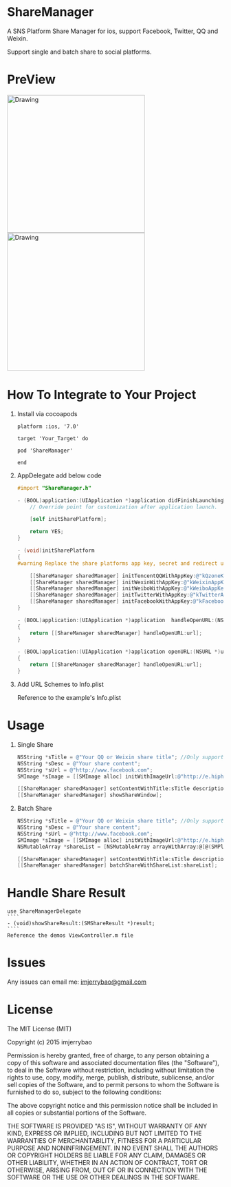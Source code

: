 # ShareManager
A SNS Platform Share Manager for ios, support Facebook, Twitter, QQ and Weixin.


Support single and batch share to social platforms.

# PreView
<img src="https://raw.githubusercontent.com/imjerrybao/ShareManager/master/ReadmeImages/s1.jpg" alt="Drawing" width="320px" />
<img src="https://raw.githubusercontent.com/imjerrybao/ShareManager/master/ReadmeImages/s2.jpg" alt="Drawing" width="320px" />

# How To Integrate to Your Project
1. Install via cocoapods

    ````
    platform :ios, '7.0'
    
    target 'Your_Target' do
    
    pod 'ShareManager'
    
    end
    ````

2. AppDelegate add below code
    ```` objective-c
    #import "ShareManager.h"

    - (BOOL)application:(UIApplication *)application didFinishLaunchingWithOptions:(NSDictionary *)launchOptions {
        // Override point for customization after application launch.

        [self initSharePlatform];

        return YES;
    }

    - (void)initSharePlatform
    {
    #warning Replace the share platforms app key, secret and redirect uri to yours
    
        [[ShareManager sharedManager] initTencentQQWithAppKey:@"kQzoneKey" appSecret:@"kQzoneSecret"];
        [[ShareManager sharedManager] initWexinWithAppKey:@"kWeixinAppKey" appSecret:@"kWeixinAppSecret"];
        [[ShareManager sharedManager] initWeiboWithAppKey:@"kWeiboAppKey" appSecret:@"kWeiboSecret" redirectUri:@"kWeiboRedirectUri"];
        [[ShareManager sharedManager] initTwitterWithAppKey:@"kTwitterAppKey" appSecret:@"kTwitterAppSecret" redirectUri:@"kTwitterRedirectUri"];
        [[ShareManager sharedManager] initFacebookWithAppKey:@"kFacebookAppKey" appSecret:@"kFacebookAppSecret" redirectUri:@"kFacebookRedirectUri"];
    }

    - (BOOL)application:(UIApplication *)application  handleOpenURL:(NSURL *)url
    {
        return [[ShareManager sharedManager] handleOpenURL:url];
    }

    - (BOOL)application:(UIApplication *)application openURL:(NSURL *)url sourceApplication:(NSString *)sourceApplication annotation:(id)annotation
    {
        return [[ShareManager sharedManager] handleOpenURL:url];
    }
    ````

3. Add URL Schemes to Info.plist

    Reference to the example's Info.plist
    
# Usage
1. Single Share
    ```` objective-c
    NSString *sTitle = @"Your QQ or Weixin share title"; //Only support QQ and Weixin 
    NSString *sDesc = @"Your share content";
    NSString *sUrl = @"http://www.facebook.com";
    SMImage *sImage = [[SMImage alloc] initWithImageUrl:@"http://e.hiphotos.baidu.com/image/w%3D310/sign=af410cc1f536afc30e0c39648319eb85/6f061d950a7b0208d7fa7ee060d9f2d3572cc884.jpg"];
    
    [[ShareManager sharedManager] setContentWithTitle:sTitle description:sDesc image:sImage url:sUrl];
    [[ShareManager sharedManager] showShareWindow];
    ````
2. Batch Share
    ```` objective-c
    NSString *sTitle = @"Your QQ or Weixin share title"; //Only support QQ and Weixin 
    NSString *sDesc = @"Your share content";
    NSString *sUrl = @"http://www.facebook.com";
    SMImage *sImage = [[SMImage alloc] initWithImageUrl:@"http://e.hiphotos.baidu.com/image/w%3D310/sign=af410cc1f536afc30e0c39648319eb85/6f061d950a7b0208d7fa7ee060d9f2d3572cc884.jpg"];
    NSMutableArray *shareList = [NSMutableArray arrayWithArray:@[@(SMPlatformWeiboOAuth), @(SMPlatformTencentQQ), @(SMPlatformWeixin), @(SMPlatformFacebookOAuth), @(SMPlatformTwitterOAuth)]];
    
    [[ShareManager sharedManager] setContentWithTitle:sTitle description:sDesc image:sImage url:sUrl];
    [[ShareManager sharedManager] batchShareWithShareList:shareList];
    ````
# Handle Share Result
    use ShareManagerDelegate
    ````
    - (void)showShareResult:(SMShareResult *)result;
    ````
    Reference the demos ViewController.m file

# Issues
Any issues can email me: imjerrybao@gmail.com

# License
The MIT License (MIT)

Copyright (c) 2015 imjerrybao

Permission is hereby granted, free of charge, to any person obtaining a copy
of this software and associated documentation files (the "Software"), to deal
in the Software without restriction, including without limitation the rights
to use, copy, modify, merge, publish, distribute, sublicense, and/or sell
copies of the Software, and to permit persons to whom the Software is
furnished to do so, subject to the following conditions:

The above copyright notice and this permission notice shall be included in all
copies or substantial portions of the Software.

THE SOFTWARE IS PROVIDED "AS IS", WITHOUT WARRANTY OF ANY KIND, EXPRESS OR
IMPLIED, INCLUDING BUT NOT LIMITED TO THE WARRANTIES OF MERCHANTABILITY,
FITNESS FOR A PARTICULAR PURPOSE AND NONINFRINGEMENT. IN NO EVENT SHALL THE
AUTHORS OR COPYRIGHT HOLDERS BE LIABLE FOR ANY CLAIM, DAMAGES OR OTHER
LIABILITY, WHETHER IN AN ACTION OF CONTRACT, TORT OR OTHERWISE, ARISING FROM,
OUT OF OR IN CONNECTION WITH THE SOFTWARE OR THE USE OR OTHER DEALINGS IN THE
SOFTWARE.

